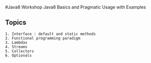 #Java8 Workshop 
Java8 Basics and Pragmatic Usage with Examples

## Topics
	1. Interface : default and static methods
	2. Functional programming paradigm
	3. Lambdas
	4. Streams
	5. Collectors
	6. Optionals
